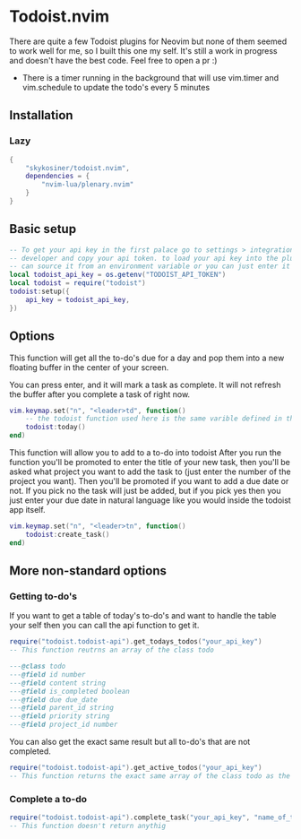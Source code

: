 # Todoist.nvim
There are quite a few Todoist plugins for Neovim but none of them seemed to
work well for me, so I built this one my self. It's still a work in progress
and doesn't have the best code. Feel free to open a pr :)

* There is a timer running in the background that will use vim.timer and
vim.schedule to update the todo's every 5 minutes

## Installation
### Lazy
```lua
{
    "skykosiner/todoist.nvim",
    dependencies = {
        "nvim-lua/plenary.nvim"
    }
}
```

## Basic setup
```lua
-- To get your api key in the first palace go to settings > integrations >
-- developer and copy your api token. to load your api key into the plugin you
-- can source it from an environment variable or you can just enter it in is a string
local todoist_api_key = os.getenv("TODOIST_API_TOKEN")
local todoist = require("todoist")
todoist:setup({
    api_key = todoist_api_key,
})
```

## Options
This function will get all the to-do's due for a day and pop them into a new
floating buffer in the center of your screen.

You can press enter, and it will mark a task as complete. It will not refresh
the buffer after you complete a task of right now.

```lua
vim.keymap.set("n", "<leader>td", function()
    -- the todoist function used here is the same varible defined in the setup
    todoist:today()
end)
```

This function will allow you to add to a to-do into todoist After you run the
function you'll be promoted to enter the title of your new task, then you'll be
asked what project you want to add the task to (just enter the number of the
project you want). Then you'll be promoted if you want to add a due date or
not. If you pick no the task will just be added, but if you pick yes then you
just enter your due date in natural language like you would inside the todoist
app itself.

```lua
vim.keymap.set("n", "<leader>tn", function()
    todoist:create_task()
end)
```

## More non-standard options
### Getting to-do's
If you want to get a table of today's to-do's and want to handle the table your
self then you can call the api function to get it.

```lua
require("todoist.todoist-api").get_todays_todos("your_api_key")
-- This function reutrns an array of the class todo

---@class todo
---@field id number
---@field content string
---@field is_completed boolean
---@field due due_date
---@field parent_id string
---@field priority string
---@field project_id number
```

You can also get the exact same result but all to-do's that are not completed.
```lua
require("todoist.todoist-api").get_active_todos("your_api_key")
-- This function returns the exact same array of the class todo as the last function
```

### Complete a to-do
```lua
require("todoist.todoist-api").complete_task("your_api_key", "name_of_todo_to_complete")
-- This function doesn't return anythig
```
